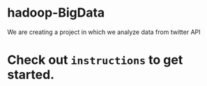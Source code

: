# hadoop-BigData
We are creating a project in which we analyze data from twitter API

# Check out `instructions` to get started. 